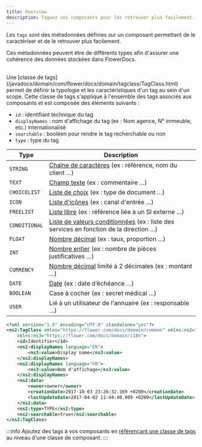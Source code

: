 ```yaml
---
title: Overview
description: Taguez vos composants pour les retrouver plus facilement.
---
```


Les `tags` sont des métadonnées définies sur un composant permettant de le caractériser et de le retrouver plus facilement. 

Ces métadonnées peuvent être de différents types afin d'assurer une cohérence des données stockées dans FlowerDocs.

<br/>
Une [classe de tags](/javadocs/domain/com/flower/docs/domain/tagclass/TagClass.html) permet de définir la typologie et les caractéristiques d'un tag au sein d'un scope. 
Cette classe de tags s'applique à l'ensemble des tags associés aux composants et est composée des éléments suivants : 

* `id` : identifiant technique du tag
* `displayNames` : nom d'affichage du tag (ex : Nom agence, N° immeuble, etc.) internationalisé
* `searchable` : booléen pour rendre le tag recherchable ou non  
* `type` : type du tag

|Type|Description|
|------|---------------------|
|`STRING`|[Chaîne de caractères](broken-link.md) (ex : référence, nom du client …)|
|`TEXT`|[Champ texte](broken-link.md) (ex : commentaire …)|
|`CHOICELIST`|[Liste de choix](broken-link.md) (ex : type de document …)|
|`ICON`|[Liste d'icônes](broken-link.md) (ex : canal d'entrée …)|
|`FREELIST`|[Liste libre](broken-link.md) (ex : référence liée à un SI externe …)|
|`CONDITIONAL`|[Liste de valeurs conditionnées](broken-link.md) (ex : liste des services en fonction de la direction …)|
|`FLOAT`|[Nombre décimal](broken-link.md) (ex : taux, proportion …)|
|`INT`|[Nombre entier](broken-link.md) (ex : nombre de pièces justificatives …)|
|`CURRENCY`|[Nombre décimal](broken-link.md) limité à 2 décimales (ex : montant …)|
|`DATE`|[Date](broken-link.md) (ex : date d’échéance …)|
|`BOOLEAN`|Case à cocher (ex : secret médical …)|
|`USER`|Lié à un utilisateur de l'annuaire (ex : responsable …)|

```xml
<?xml version="1.0" encoding="UTF-8" standalone="yes"?>
<ns2:TagClass xmlns="https://flower.com/docs/domain/common" xmlns:ns2="https://flower.com/docs/domain/tagclass"
	xmlns:ns3="https://flower.com/docs/domain/i18n">
	<id>Identifier</id>
	<ns2:displayNames language="EN">
		<ns3:value>Display name</ns3:value>
	</ns2:displayNames>
	<ns2:displayNames language="FR">
		<ns3:value>Nom d'affichage</ns3:value>
	</ns2:displayNames>
	<ns2:data>
        <owner>owner</owner>
        <creationDate>2017-10-03 23:26:32.169 +0200</creationDate>
        <lastUpdateDate>2017-04-02 11:44:40.909 +0200</lastUpdateDate>
    </ns2:data>
	<ns2:type>TYPE</ns2:type>
    <ns2:searchable>true</ns2:searchable>
</ns2:TagClass>
```

:::info
Ajoutez des tags à vos composants en [référençant une classe de tags](broken-link.md) au niveau d'une classe de composant.
:::